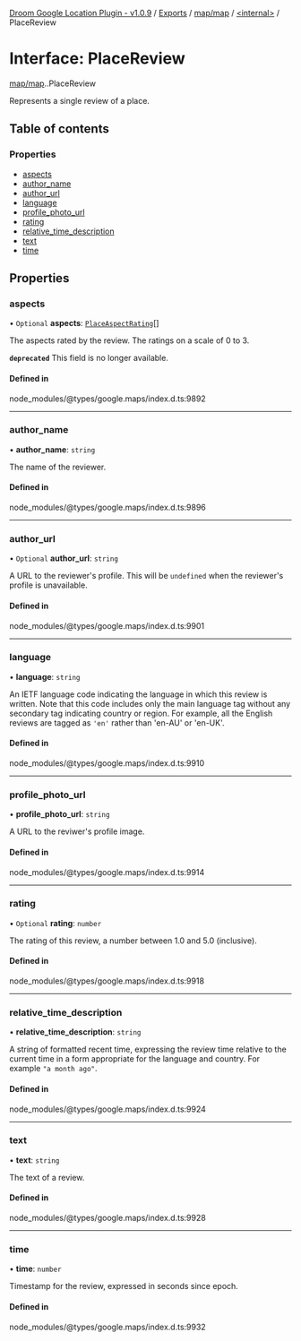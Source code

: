 [Droom Google Location Plugin - v1.0.9](../README.md) / [Exports](../modules.md) / [map/map](../modules/map_map.md) / [<internal\>](../modules/map_map._internal_.md) / PlaceReview

# Interface: PlaceReview

[map/map](../modules/map_map.md).[<internal>](../modules/map_map._internal_.md).PlaceReview

Represents a single review of a place.

## Table of contents

### Properties

- [aspects](map_map._internal_.PlaceReview.md#aspects)
- [author\_name](map_map._internal_.PlaceReview.md#author_name)
- [author\_url](map_map._internal_.PlaceReview.md#author_url)
- [language](map_map._internal_.PlaceReview.md#language)
- [profile\_photo\_url](map_map._internal_.PlaceReview.md#profile_photo_url)
- [rating](map_map._internal_.PlaceReview.md#rating)
- [relative\_time\_description](map_map._internal_.PlaceReview.md#relative_time_description)
- [text](map_map._internal_.PlaceReview.md#text)
- [time](map_map._internal_.PlaceReview.md#time)

## Properties

### aspects

• `Optional` **aspects**: [`PlaceAspectRating`](map_map._internal_.PlaceAspectRating.md)[]

The aspects rated by the review. The ratings on a scale of 0 to 3.

**`deprecated`** This field is no longer available.

#### Defined in

node_modules/@types/google.maps/index.d.ts:9892

___

### author\_name

• **author\_name**: `string`

The name of the reviewer.

#### Defined in

node_modules/@types/google.maps/index.d.ts:9896

___

### author\_url

• `Optional` **author\_url**: `string`

A URL to the reviewer&#39;s profile. This will be <code>undefined</code>
when the reviewer&#39;s profile is unavailable.

#### Defined in

node_modules/@types/google.maps/index.d.ts:9901

___

### language

• **language**: `string`

An IETF language code indicating the language in which this review is
written. Note that this code includes only the main language tag without
any secondary tag indicating country or region. For example, all the
English reviews are tagged as <code>'en'</code> rather than
&#39;en-AU&#39; or
&#39;en-UK&#39;.

#### Defined in

node_modules/@types/google.maps/index.d.ts:9910

___

### profile\_photo\_url

• **profile\_photo\_url**: `string`

A URL to the reviwer&#39;s profile image.

#### Defined in

node_modules/@types/google.maps/index.d.ts:9914

___

### rating

• `Optional` **rating**: `number`

The rating of this review, a number between 1.0 and 5.0 (inclusive).

#### Defined in

node_modules/@types/google.maps/index.d.ts:9918

___

### relative\_time\_description

• **relative\_time\_description**: `string`

A string of formatted recent time, expressing the review time relative to
the current time in a form appropriate for the language and country. For
example <code>&quot;a month ago&quot;</code>.

#### Defined in

node_modules/@types/google.maps/index.d.ts:9924

___

### text

• **text**: `string`

The text of a review.

#### Defined in

node_modules/@types/google.maps/index.d.ts:9928

___

### time

• **time**: `number`

Timestamp for the review, expressed in seconds since epoch.

#### Defined in

node_modules/@types/google.maps/index.d.ts:9932
